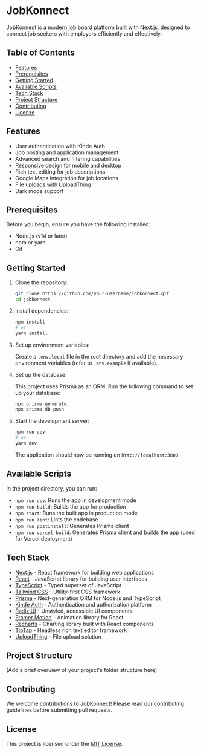 # JobKonnect

[JobKonnect](https://jobkonnect.vercel.app) is a modern job board platform built with Next.js, designed to connect job seekers with employers efficiently and effectively.

## Table of Contents

- [Features](#features)
- [Prerequisites](#prerequisites)
- [Getting Started](#getting-started)
- [Available Scripts](#available-scripts)
- [Tech Stack](#tech-stack)
- [Project Structure](#project-structure)
- [Contributing](#contributing)
- [License](#license)

## Features

- User authentication with Kinde Auth
- Job posting and application management
- Advanced search and filtering capabilities
- Responsive design for mobile and desktop
- Rich text editing for job descriptions
- Google Maps integration for job locations
- File uploads with UploadThing
- Dark mode support

## Prerequisites

Before you begin, ensure you have the following installed:

- Node.js (v14 or later)
- npm or yarn
- Git

## Getting Started

1. Clone the repository:

   ```bash
   git clone https://github.com/your-username/jobkonnect.git
   cd jobkonnect
   ```

2. Install dependencies:

   ```bash
   npm install
   # or
   yarn install
   ```

3. Set up environment variables:

   Create a `.env.local` file in the root directory and add the necessary environment variables (refer to `.env.example` if available).

4. Set up the database:

   This project uses Prisma as an ORM. Run the following command to set up your database:

   ```bash
   npx prisma generate
   npx prisma db push
   ```

5. Start the development server:

   ```bash
   npm run dev
   # or
   yarn dev
   ```

   The application should now be running on `http://localhost:3000`.

## Available Scripts

In the project directory, you can run:

- `npm run dev`: Runs the app in development mode
- `npm run build`: Builds the app for production
- `npm start`: Runs the built app in production mode
- `npm run lint`: Lints the codebase
- `npm run postinstall`: Generates Prisma client
- `npm run vercel-build`: Generates Prisma client and builds the app (used for Vercel deployment)

## Tech Stack

- [Next.js](https://nextjs.org/) - React framework for building web applications
- [React](https://reactjs.org/) - JavaScript library for building user interfaces
- [TypeScript](https://www.typescriptlang.org/) - Typed superset of JavaScript
- [Tailwind CSS](https://tailwindcss.com/) - Utility-first CSS framework
- [Prisma](https://www.prisma.io/) - Next-generation ORM for Node.js and TypeScript
- [Kinde Auth](https://kinde.com/) - Authentication and authorization platform
- [Radix UI](https://www.radix-ui.com/) - Unstyled, accessible UI components
- [Framer Motion](https://www.framer.com/motion/) - Animation library for React
- [Recharts](https://recharts.org/) - Charting library built with React components
- [TipTap](https://tiptap.dev/) - Headless rich text editor framework
- [UploadThing](https://uploadthing.com/) - File upload solution

## Project Structure

(Add a brief overview of your project's folder structure here)

## Contributing

We welcome contributions to JobKonnect! Please read our contributing guidelines before submitting pull requests.

## License

This project is licensed under the [MIT License](LICENSE).
